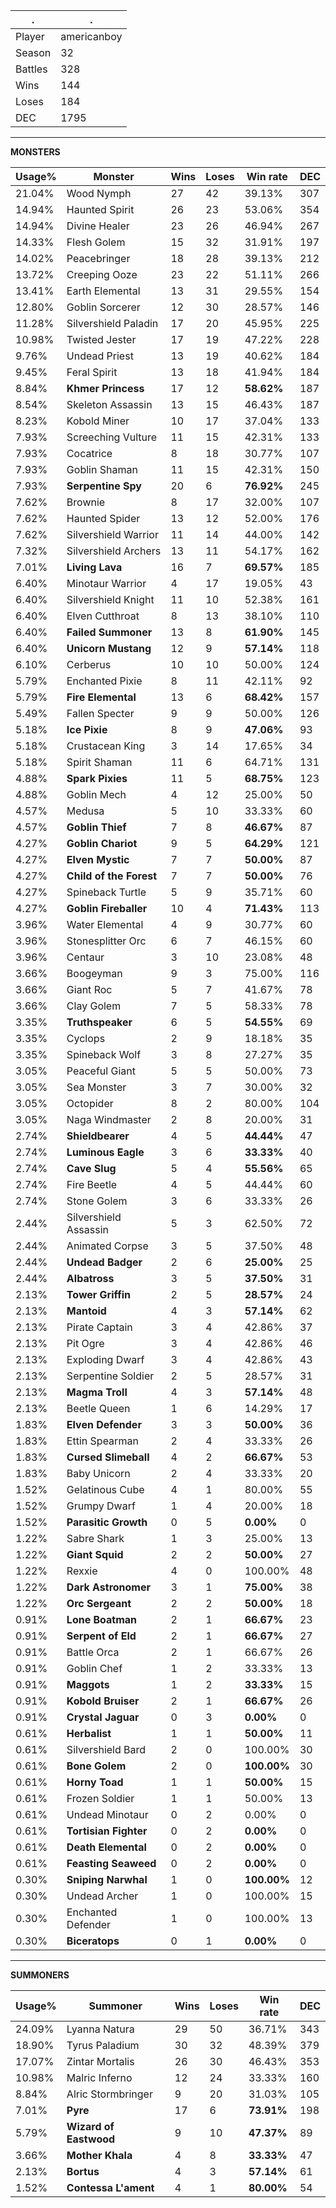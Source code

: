 .|.
|-|-
Player|americanboy
Season|32
Battles|328
Wins|144
Loses|184
DEC|1795

---
**MONSTERS**

Usage%|Monster|Wins|Loses|Win rate|DEC|
-|-|-|-|-|-|
21.04%|Wood Nymph|27|42|39.13%|307|
14.94%|Haunted Spirit|26|23|53.06%|354|
14.94%|Divine Healer|23|26|46.94%|267|
14.33%|Flesh Golem|15|32|31.91%|197|
14.02%|Peacebringer|18|28|39.13%|212|
13.72%|Creeping Ooze|23|22|51.11%|266|
13.41%|Earth Elemental|13|31|29.55%|154|
12.80%|Goblin Sorcerer|12|30|28.57%|146|
11.28%|Silvershield Paladin|17|20|45.95%|225|
10.98%|Twisted Jester|17|19|47.22%|228|
9.76%|Undead Priest|13|19|40.62%|184|
9.45%|Feral Spirit|13|18|41.94%|184|
8.84%|**Khmer Princess**|17|12|**58.62%**|187|
8.54%|Skeleton Assassin|13|15|46.43%|187|
8.23%|Kobold Miner|10|17|37.04%|133|
7.93%|Screeching Vulture|11|15|42.31%|133|
7.93%|Cocatrice|8|18|30.77%|107|
7.93%|Goblin Shaman|11|15|42.31%|150|
7.93%|**Serpentine Spy**|20|6|**76.92%**|245|
7.62%|Brownie|8|17|32.00%|107|
7.62%|Haunted Spider|13|12|52.00%|176|
7.62%|Silvershield Warrior|11|14|44.00%|142|
7.32%|Silvershield Archers|13|11|54.17%|162|
7.01%|**Living Lava**|16|7|**69.57%**|185|
6.40%|Minotaur Warrior|4|17|19.05%|43|
6.40%|Silvershield Knight|11|10|52.38%|161|
6.40%|Elven Cutthroat|8|13|38.10%|110|
6.40%|**Failed Summoner**|13|8|**61.90%**|145|
6.40%|**Unicorn Mustang**|12|9|**57.14%**|118|
6.10%|Cerberus|10|10|50.00%|124|
5.79%|Enchanted Pixie|8|11|42.11%|92|
5.79%|**Fire Elemental**|13|6|**68.42%**|157|
5.49%|Fallen Specter|9|9|50.00%|126|
5.18%|**Ice Pixie**|8|9|**47.06%**|93|
5.18%|Crustacean King|3|14|17.65%|34|
5.18%|Spirit Shaman|11|6|64.71%|131|
4.88%|**Spark Pixies**|11|5|**68.75%**|123|
4.88%|Goblin Mech|4|12|25.00%|50|
4.57%|Medusa|5|10|33.33%|60|
4.57%|**Goblin Thief**|7|8|**46.67%**|87|
4.27%|**Goblin Chariot**|9|5|**64.29%**|121|
4.27%|**Elven Mystic**|7|7|**50.00%**|87|
4.27%|**Child of the Forest**|7|7|**50.00%**|76|
4.27%|Spineback Turtle|5|9|35.71%|60|
4.27%|**Goblin Fireballer**|10|4|**71.43%**|113|
3.96%|Water Elemental|4|9|30.77%|60|
3.96%|Stonesplitter Orc|6|7|46.15%|60|
3.96%|Centaur|3|10|23.08%|48|
3.66%|Boogeyman|9|3|75.00%|116|
3.66%|Giant Roc|5|7|41.67%|78|
3.66%|Clay Golem|7|5|58.33%|78|
3.35%|**Truthspeaker**|6|5|**54.55%**|69|
3.35%|Cyclops|2|9|18.18%|35|
3.35%|Spineback Wolf|3|8|27.27%|35|
3.05%|Peaceful Giant|5|5|50.00%|73|
3.05%|Sea Monster|3|7|30.00%|32|
3.05%|Octopider|8|2|80.00%|104|
3.05%|Naga Windmaster|2|8|20.00%|31|
2.74%|**Shieldbearer**|4|5|**44.44%**|47|
2.74%|**Luminous Eagle**|3|6|**33.33%**|40|
2.74%|**Cave Slug**|5|4|**55.56%**|65|
2.74%|Fire Beetle|4|5|44.44%|60|
2.74%|Stone Golem|3|6|33.33%|26|
2.44%|Silvershield Assassin|5|3|62.50%|72|
2.44%|Animated Corpse|3|5|37.50%|48|
2.44%|**Undead Badger**|2|6|**25.00%**|25|
2.44%|**Albatross**|3|5|**37.50%**|31|
2.13%|**Tower Griffin**|2|5|**28.57%**|24|
2.13%|**Mantoid**|4|3|**57.14%**|62|
2.13%|Pirate Captain|3|4|42.86%|37|
2.13%|Pit Ogre|3|4|42.86%|46|
2.13%|Exploding Dwarf|3|4|42.86%|43|
2.13%|Serpentine Soldier|2|5|28.57%|31|
2.13%|**Magma Troll**|4|3|**57.14%**|48|
2.13%|Beetle Queen|1|6|14.29%|17|
1.83%|**Elven Defender**|3|3|**50.00%**|36|
1.83%|Ettin Spearman|2|4|33.33%|26|
1.83%|**Cursed Slimeball**|4|2|**66.67%**|53|
1.83%|Baby Unicorn|2|4|33.33%|20|
1.52%|Gelatinous Cube|4|1|80.00%|55|
1.52%|Grumpy Dwarf|1|4|20.00%|18|
1.52%|**Parasitic Growth**|0|5|**0.00%**|0|
1.22%|Sabre Shark|1|3|25.00%|13|
1.22%|**Giant Squid**|2|2|**50.00%**|27|
1.22%|Rexxie|4|0|100.00%|48|
1.22%|**Dark Astronomer**|3|1|**75.00%**|38|
1.22%|**Orc Sergeant**|2|2|**50.00%**|18|
0.91%|**Lone Boatman**|2|1|**66.67%**|23|
0.91%|**Serpent of Eld**|2|1|**66.67%**|27|
0.91%|Battle Orca|2|1|66.67%|26|
0.91%|Goblin Chef|1|2|33.33%|13|
0.91%|**Maggots**|1|2|**33.33%**|15|
0.91%|**Kobold Bruiser**|2|1|**66.67%**|26|
0.91%|**Crystal Jaguar**|0|3|**0.00%**|0|
0.61%|**Herbalist**|1|1|**50.00%**|11|
0.61%|Silvershield Bard|2|0|100.00%|30|
0.61%|**Bone Golem**|2|0|**100.00%**|30|
0.61%|**Horny Toad**|1|1|**50.00%**|15|
0.61%|Frozen Soldier|1|1|50.00%|13|
0.61%|Undead Minotaur|0|2|0.00%|0|
0.61%|**Tortisian Fighter**|0|2|**0.00%**|0|
0.61%|**Death Elemental**|0|2|**0.00%**|0|
0.61%|**Feasting Seaweed**|0|2|**0.00%**|0|
0.30%|**Sniping Narwhal**|1|0|**100.00%**|12|
0.30%|Undead Archer|1|0|100.00%|15|
0.30%|Enchanted Defender|1|0|100.00%|13|
0.30%|**Biceratops**|0|1|**0.00%**|0|

---
**SUMMONERS**

Usage%|Summoner|Wins|Loses|Win rate|DEC|
-|-|-|-|-|-|
24.09%|Lyanna Natura|29|50|36.71%|343|
18.90%|Tyrus Paladium|30|32|48.39%|379|
17.07%|Zintar Mortalis|26|30|46.43%|353|
10.98%|Malric Inferno|12|24|33.33%|160|
8.84%|Alric Stormbringer|9|20|31.03%|105|
7.01%|**Pyre**|17|6|**73.91%**|198|
5.79%|**Wizard of Eastwood**|9|10|**47.37%**|89|
3.66%|**Mother Khala**|4|8|**33.33%**|47|
2.13%|**Bortus**|4|3|**57.14%**|61|
1.52%|**Contessa L'ament**|4|1|**80.00%**|54|
